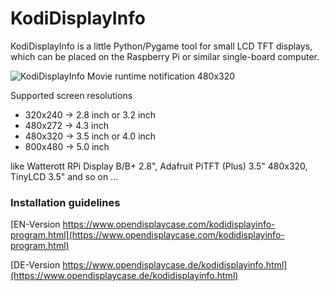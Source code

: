 # KodiDisplayInfo
KodiDisplayInfo is a little Python/Pygame tool for small LCD TFT displays, which can be placed on the Raspberry Pi or similar single-board computer.

![KodiDisplayInfo Movie runtime notification 480x320](http://www.opendisplaycase.com/fileadmin/images/opendisplaycase/kodidisplayinfo/kodidisplayinfo-2.png "KodiDisplayInfo Movie runtime notification 480x320")

Supported screen resolutions
* 320x240 -> 2.8 inch or 3.2 inch
* 480x272 -> 4.3 inch
* 480x320 -> 3.5 inch or 4.0 inch
* 800x480 -> 5.0 inch

like Watterott RPi Display B/B+ 2.8", Adafruit PiTFT (Plus) 3.5" 480x320, TinyLCD 3.5" and so on ...

### Installation guidelines

[EN-Version https://www.opendisplaycase.com/kodidisplayinfo-program.html](https://www.opendisplaycase.com/kodidisplayinfo-program.html)

[DE-Version https://www.opendisplaycase.de/kodidisplayinfo.html](https://www.opendisplaycase.de/kodidisplayinfo.html)
